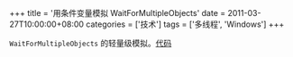 +++
title = '用条件变量模拟 WaitForMultipleObjects'
date = 2011-03-27T10:00:00+08:00
categories = ['技术']
tags = ['多线程', 'Windows']
+++

`WaitForMultipleObjects` 的轻量级模拟。[代码](https://github.com/localvar/legacy/tree/master/lockfree/condition)